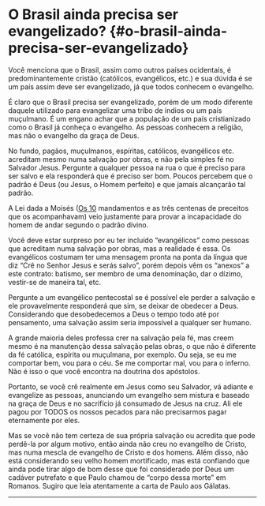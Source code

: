# O Brasil ainda precisa ser evangelizado? {#o-brasil-ainda-precisa-ser-evangelizado}

Você menciona que o Brasil, assim como outros países ocidentais, é predominantemente cristão (católicos, evangélicos, etc.) e sua dúvida é se um país assim deve ser evangelizado, já que todos conhecem o evangelho.

É claro que o Brasil precisa ser evangelizado, porém de um modo diferente daquele utilizado para evangelizar uma tribo de índios ou um país muçulmano. É um engano achar que a população de um país cristianizado como o Brasil já conheça o evangelho. As pessoas conhecem a religião, mas não o evangelho da graça de Deus.

No fundo, pagãos, muçulmanos, espíritas, católicos, evangélicos etc. acreditam mesmo numa salvação por obras, e não pela simples fé no Salvador Jesus. Pergunte a qualquer pessoa na rua o que é preciso para ser salvo e ela responderá que é preciso ser bom. Poucos percebem que o padrão é Deus (ou Jesus, o Homem perfeito) e que jamais alcançarão tal padrão.

A Lei dada a Moisés ([Os 10](http://bibliaonline.com.br/acf/os/10) mandamentos e as três centenas de preceitos que os acompanhavam) veio justamente para provar a incapacidade do homem de andar segundo o padrão divino.

Você deve estar surpreso por eu ter incluído “evangélicos” como pessoas que acreditam numa salvação por obras, mas a realidade é essa. Os evangélicos costumam ter uma mensagem pronta na ponta da língua que diz “Crê no Senhor Jesus e serás salvo”, porém depois vêm os “anexos” a este contrato: batismo, ser membro de uma denominação, dar o dízimo, vestir-se de maneira tal, etc.

Pergunte a um evangélico pentecostal se é possível ele perder a salvação e ele provavelmente responderá que sim, se deixar de obedecer a Deus. Considerando que desobedecemos a Deus o tempo todo até por pensamento, uma salvação assim seria impossível a qualquer ser humano.

A grande maioria deles professa crer na salvação pela fé, mas creem mesmo é na manutenção dessa salvação pelas obras, o que não é diferente da fé católica, espírita ou muçulmana, por exemplo. Ou seja, se eu me comportar bem, vou para o céu. Se me comportar mal, vou para o inferno. Não é isso o que você encontra na doutrina dos apóstolos.

Portanto, se você crê realmente em Jesus como seu Salvador, vá adiante e evangelize as pessoas, anunciando um evangelho sem mistura e baseado na graça de Deus e no sacrifício já consumado de Jesus na cruz. Ali ele pagou por TODOS os nossos pecados para não precisarmos pagar eternamente por eles.

Mas se você não tem certeza de sua própria salvação ou acredita que pode perdê-la por algum motivo, então ainda não creu no evangelho de Cristo, mas numa mescla de evangelho de Cristo e dos homens. Além disso, não está considerando seu velho homem mortificado, mas está confiando que ainda pode tirar algo de bom desse que foi considerado por Deus um cadáver putrefato e que Paulo chamou de “corpo dessa morte” em Romanos. Sugiro que leia atentamente a carta de Paulo aos Gálatas.

*****